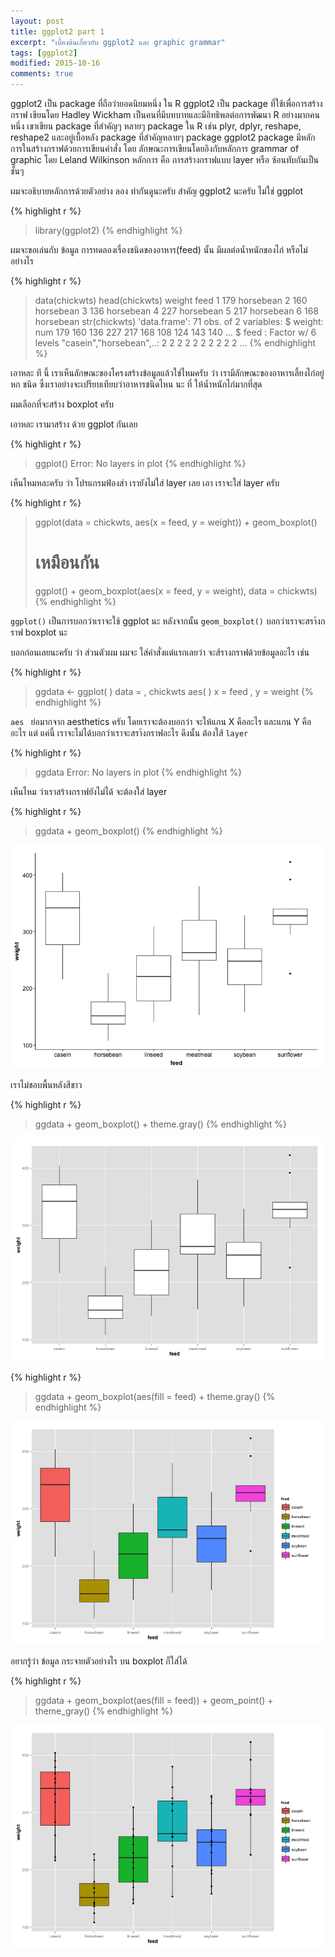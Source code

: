 ```yaml
---
layout: post
title: ggplot2 part 1
excerpt: "เบื้องต้นเกี่ยวกับ ggplot2 และ graphic grammar"
tags: [ggplot2]
modified: 2015-10-16
comments: true
---
```


ggplot2 เป็น package ที่ถือว่ายอดนิยมหนึ่ง ใน R ggplot2 เป็น package ที่ใช้เพื่อการสร้างกราฟ เขียนโดย Hadley Wickham เป็นคนที่มีบทบาทและมีอิทธิพลต่อการพัฒนา R อย่างมากคนหนึ่ง เขาเขียน package ที่สำคัญๆ หลายๆ package ใน R เช่น plyr, dplyr, reshape, reshape2 และอยู่เบื้อหลัง package ที่สำคัญหลายๆ package ggplot2 package มีหลักการในสร้างกราฟด้วยการเขียนคำสั่ง โดย ลักษณะการเขียนโดยอิงกับหลักการ grammar of graphic โดย Leland Wilkinson หลักการ คือ การสร้างกราฟแบบ layer หรือ ซ้อนทับกันเป็นชั้นๆ

ผมจะอธิบายหลักการด้วยตัวอย่าง ลอง ทำกันดูนะครับ
สำคัญ ggplot2 นะครับ ไม่ใช่ ggplot

{% highlight r %}
> library(ggplot2)
{% endhighlight %}

ผมจะขอเล่นกับ ข้อมูล การทดลองเรื่องชนิดของอาหาร(feed) นั้น มีผลต่อน้ำหนักของไก่ หรือไม่อย่างไร

{% highlight r %}
> data(chickwts)
> head(chickwts)
weight feed
1 179 horsebean
2 160 horsebean
3 136 horsebean
4 227 horsebean
5 217 horsebean
6 168 horsebean
> str(chickwts)
'data.frame': 71 obs. of 2 variables:
$ weight: num 179 160 136 227 217 168 108 124 143 140 ...
$ feed : Factor w/ 6 levels "casein","horsebean",..: 2 2 2 2 2 2 2 2 2 2 ...
{% endhighlight %}

เอาหละ ที นี้ เราเห็นลักษณะของโครงสร้างข้อมูลแล้วใช่ไหมครับ ว่า เรามีลักษณะของอาหารเลี้ยงไก่อยู่ หก ชนิด ซึ่งเราอย่างจะเปรียบเทียบว่าอาหารชนิดไหน นะ ที่ ให้น้ำหนักไก่มากที่สุด

ผมเลือกที่จะสร้าง boxplot ครับ

เอาหละ เรามาสร้าง ด้วย ggplot กันเลย

{% highlight r %}
> ggplot()
Error: No layers in plot
{% endhighlight %}

เห็นไหมหละครับ ว่า โปรแกรมฟ้องส่า เรายังไม่ใส่ layer เลย เอา เราจะใส่ layer ครับ

{% highlight r %}
> ggplot(data = chickwts, aes(x = feed, y = weight)) + geom_boxplot()
> # เหมือนกัน
> ggplot() + geom_boxplot(aes(x = feed, y = weight), data = chickwts)
{% endhighlight %}

`ggplot()` เป็นการบอกว่าเราจะใช้ ggplot นะ หลังจากนั้น `geom_boxplot()` บอกว่าเราจะสรา้งกราฟ boxplot นะ

บอกก่อนเลยนะครับ ว่า ส่วนตัวผม ผมจะ ใส่คำสั่งแต่แรกเลยว่า จะส้รางกราฟด้วยข้อมูลอะไร
เช่น

{% highlight r %}
> ggdata <- ggplot(                                                )
>                   data =           ,
>                          chickwts
>                                     aes(                      )
>                                          x = feed
>                                                   , y = weight
{% endhighlight %}

`aes ` ย่อมากจาก aesthetics ครับ โดยเราจะต้องบอกว่า จะให้แกน X คืออะไร และแกน Y คืออะไร
แต่ แค่นี้ เราจะไม่ได้บอกว่าเราจะสรา้งกราฟอะไร
ดีงนั้น ต้องใส้ `layer`

{% highlight r %}
> ggdata
Error: No layers in plot
{% endhighlight %}

เห็นไหม ว่าเราสร้างกราฟยังไม่ได้ จะต้องใส่ layer

{% highlight r %}
> ggdata + geom_boxplot()
{% endhighlight %}

<div style = "text-align:center"><img src="/images/blog/box.png"></div>

เราไม่ชอบพื้นหลังสีขาว

{% highlight r %}
> ggdata + geom_boxplot() + theme.gray()
{% endhighlight %}

<div style = "text-align:center"><img src="/images/blog/boxtheme.png"></div>

{% highlight r %}
> ggdata + geom_boxplot(aes(fill = feed) + theme.gray()
{% endhighlight %}

<div style = "text-align:center"><img src="/images/blog/boxcolor.png"></div>

อยากรู้ว่า ข้อมูล กระจายตัวอย่างไร บน boxplot ก็ใส่ได้

{% highlight r %}
> ggdata + geom_boxplot(aes(fill = feed)) + geom_point() + theme_gray()
{% endhighlight %}

<div style = "text-align:center"><img src="/images/blog/boxwithpoint.png"></div>
